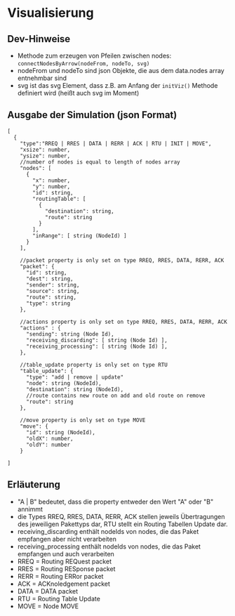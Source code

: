 # Visualisierung
## Dev-Hinweise
- Methode zum erzeugen von Pfeilen zwischen nodes: `connectNodesByArrow(nodeFrom, nodeTo, svg)`
- nodeFrom und nodeTo sind json Objekte, die aus dem data.nodes array entnehmbar sind
- svg ist das svg Element, dass z.B. am Anfang der `initViz()` Methode definiert wird (heißt auch svg im Moment)
## Ausgabe der Simulation (json Format)
```
[
  {
    "type":"RREQ | RRES | DATA | RERR | ACK | RTU | INIT | MOVE",
    "xsize": number,
    "ysize": number,
    //number of nodes is equal to length of nodes array
    "nodes": [
      {
        "x": number,
        "y": number,
        "id": string,
        "routingTable": [
          {
            "destination": string,
            "route": string
          }
        ],
        "inRange": [ string (NodeId) ]
      }
    ],
    
    //packet property is only set on type RREQ, RRES, DATA, RERR, ACK
    "packet": {
      "id": string,
      "dest": string,
      "sender": string,
      "source": string,
      "route": string,
      "type": string
    },
    
    //actions property is only set on type RREQ, RRES, DATA, RERR, ACK
    "actions" : {
      "sending": string (Node Id),
      "receiving_discarding": [ string (Node Id) ],
      "receiving_processing": [ string (Node Id) ],
    },
    
    //table_update property is only set on type RTU
    "table_update": {
      "type": "add | remove | update"
      "node": string (NodeId),
      "destination": string (NodeId),
      //route contains new route on add and old route on remove 
      "route": string
    },
    
    //move property is only set on type MOVE
    "move": {
      "id": string (NodeId),
      "oldX": number,
      "oldY": number
    }
    
]
```

## Erläuterung
- "A | B" bedeutet, dass die property entweder den Wert "A" oder "B" annimmt
- die Types RREQ, RRES, DATA, RERR, ACK stellen jeweils Übertragungen des jeweiligen Pakettyps dar, RTU stellt ein Routing Tabellen Update dar.
- receiving_discarding enthält nodeIds von nodes, die das Paket empfangen aber nicht verarbeiten
- receiving_processing enthält nodeIds von nodes, die das Paket empfangen und auch verarbeiten
- RREQ = Routing REQuest packet
- RRES = Routing RESponse packet
- RERR = Routing ERRor packet
- ACK = ACKnoledgement packet
- DATA = DATA packet
- RTU = Routing Table Update
- MOVE = Node MOVE
